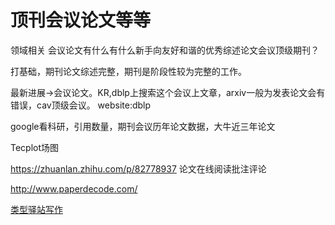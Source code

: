 # 顶刊会议论文等等




领域相关
会议论文有什么有什么新手向友好和谐的优秀综述论文会议顶级期刊？

打基础，期刊论文综述完整，期刊是阶段性较为完整的工作。

最新进展->会议论文。KR,dblp上搜索这个会议上文章，arxiv一般为发表论文会有错误，cav顶级会议。
website:dblp

google看科研，引用数量，期刊会议历年论文数据，大牛近三年论文


Tecplot场图

https://zhuanlan.zhihu.com/p/82778937 
论文在线阅读批注评论

http://www.paperdecode.com/






















[类型驿站写作](https://zhuanlan.zhihu.com/p/32182423?utm_source=wechat_session&utm_medium=social&utm_oi=749297898931384320)








































